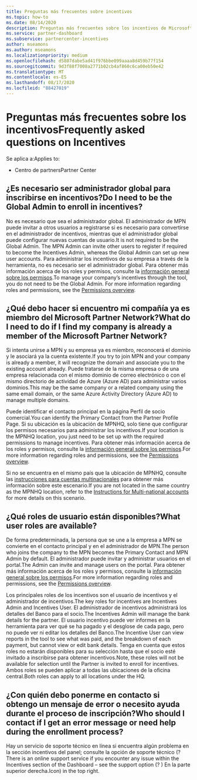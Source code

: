 ```yaml
---
title: Preguntas más frecuentes sobre incentivos
ms.topic: how-to
ms.date: 08/14/2020
description: Preguntas más frecuentes sobre los incentivos de Microsoft
ms.service: partner-dashboard
ms.subservice: partnercenter-incentives
author: mseamons
ms.author: mseamons
ms.localizationpriority: medium
ms.openlocfilehash: d5807dabe5ad41f976bbe099aaaa8d459b77f154
ms.sourcegitcommit: 9d3f88f7008a2771b02cb4af860c6ca00eb50e42
ms.translationtype: MT
ms.contentlocale: es-ES
ms.lasthandoff: 08/17/2020
ms.locfileid: "88427019"
---
```

# <a name="frequently-asked-questions-on-incentives"></a><span data-ttu-id="9a2d2-103">Preguntas más frecuentes sobre los incentivos</span><span class="sxs-lookup"><span data-stu-id="9a2d2-103">Frequently asked questions on Incentives</span></span>

<span data-ttu-id="9a2d2-104">Se aplica a:</span><span class="sxs-lookup"><span data-stu-id="9a2d2-104">Applies to:</span></span>

- <span data-ttu-id="9a2d2-105">Centro de partners</span><span class="sxs-lookup"><span data-stu-id="9a2d2-105">Partner Center</span></span>

## <a name="do-i-need-to-be-the-global-admin-to-enroll-in-incentives"></a><span data-ttu-id="9a2d2-106">¿Es necesario ser administrador global para inscribirse en incentivos?</span><span class="sxs-lookup"><span data-stu-id="9a2d2-106">Do I need to be the Global Admin to enroll in incentives?</span></span>

<span data-ttu-id="9a2d2-107">No es necesario que sea el administrador global. El administrador de MPN puede invitar a otros usuarios a registrarse si es necesario para convertirse en el administrador de incentivos, mientras que el administrador global puede configurar nuevas cuentas de usuario.</span><span class="sxs-lookup"><span data-stu-id="9a2d2-107">It is not required to be the Global Admin. The MPN Admin can invite other users to register if required to become the Incentives Admin, whereas the Global Admin can set up new user accounts.</span></span> <span data-ttu-id="9a2d2-108">Para administrar los incentivos de su empresa a través de la herramienta, no es necesario ser el administrador global. Para obtener más información acerca de los roles y permisos, consulte la [información general sobre los permisos](permissions-overview.md).</span><span class="sxs-lookup"><span data-stu-id="9a2d2-108">To manage your company’s incentives through the tool, you do not need to be the Global Admin. For more information regarding roles and permissions, see the [Permissions overview](permissions-overview.md).</span></span>

## <a name="what-do-i-need-to-do-if-i-find-my-company-is-already-a-member-of-the-microsoft-partner-network"></a><span data-ttu-id="9a2d2-109">¿Qué debo hacer si encuentro mi compañía ya es miembro del Microsoft Partner Network?</span><span class="sxs-lookup"><span data-stu-id="9a2d2-109">What do I need to do if I find my company is already a member of the Microsoft Partner Network?</span></span>

<span data-ttu-id="9a2d2-110">Si intenta unirse a MPN y su empresa ya es miembro, reconocerá el dominio y le asociará ya la cuenta existente.</span><span class="sxs-lookup"><span data-stu-id="9a2d2-110">If you try to join MPN and your company is already a member, it will recognize the domain and associate you to the existing account already.</span></span> <span data-ttu-id="9a2d2-111">Puede tratarse de la misma empresa o de una empresa relacionada con el mismo dominio de correo electrónico o con el mismo directorio de actividad de Azure (Azure AD) para administrar varios dominios.</span><span class="sxs-lookup"><span data-stu-id="9a2d2-111">This may be the same company or a related company using the same email domain, or the same Azure Activity Directory (Azure AD) to manage multiple domains.</span></span>

<span data-ttu-id="9a2d2-112">Puede identificar el contacto principal en la página Perfil de socio comercial.</span><span class="sxs-lookup"><span data-stu-id="9a2d2-112">You can identify the Primary Contact from the Partner Profile Page.</span></span> <span data-ttu-id="9a2d2-113">Si su ubicación es la ubicación de MPNHQ, solo tiene que configurar los permisos necesarios para administrar los incentivos.</span><span class="sxs-lookup"><span data-stu-id="9a2d2-113">If your location is the MPNHQ location, you just need to be set up with the required permissions to manage incentives.</span></span> <span data-ttu-id="9a2d2-114">Para obtener más información acerca de los roles y permisos, consulte la [información general sobre los permisos](permissions-overview.md).</span><span class="sxs-lookup"><span data-stu-id="9a2d2-114">For more information regarding roles and permissions, see the [Permissions overview](permissions-overview.md).</span></span>

<span data-ttu-id="9a2d2-115">Si no se encuentra en el mismo país que la ubicación de MPNHQ, consulte las [instrucciones para cuentas multinacionales](https://support.microsoft.com/help/4515619/special-considerations-for-multi-national-partners-joining-the-microso) para obtener más información sobre este escenario.</span><span class="sxs-lookup"><span data-stu-id="9a2d2-115">If you are not located in the same country as the MPNHQ location, refer to the [Instructions for Multi-national accounts](https://support.microsoft.com/help/4515619/special-considerations-for-multi-national-partners-joining-the-microso) for more details on this scenario.</span></span>

## <a name="what-user-roles-are-available"></a><span data-ttu-id="9a2d2-116">¿Qué roles de usuario están disponibles?</span><span class="sxs-lookup"><span data-stu-id="9a2d2-116">What user roles are available?</span></span>

<span data-ttu-id="9a2d2-117">De forma predeterminada, la persona que se une a la empresa a MPN se convierte en el contacto principal y en el administrador de MPN.</span><span class="sxs-lookup"><span data-stu-id="9a2d2-117">The person who joins the company to the MPN becomes the Primary Contact and MPN Admin by default.</span></span> <span data-ttu-id="9a2d2-118">El administrador puede invitar y administrar usuarios en el portal.</span><span class="sxs-lookup"><span data-stu-id="9a2d2-118">The Admin can invite and manage users on the portal.</span></span> <span data-ttu-id="9a2d2-119">Para obtener más información acerca de los roles y permisos, consulte la [información general sobre los permisos](permissions-overview.md).</span><span class="sxs-lookup"><span data-stu-id="9a2d2-119">For more information regarding roles and permissions, see the [Permissions overview](permissions-overview.md).</span></span>

<span data-ttu-id="9a2d2-120">Los principales roles de los incentivos son el usuario de incentivos y el administrador de incentivos.</span><span class="sxs-lookup"><span data-stu-id="9a2d2-120">The key roles for incentives are Incentives Admin and Incentives User.</span></span> <span data-ttu-id="9a2d2-121">El administrador de incentivos administrará los detalles del Banco para el socio.</span><span class="sxs-lookup"><span data-stu-id="9a2d2-121">The Incentives Admin will manage the bank details for the partner.</span></span> <span data-ttu-id="9a2d2-122">El usuario incentivo puede ver informes en la herramienta para ver qué se ha pagado y el desglose de cada pago, pero no puede ver ni editar los detalles del Banco.</span><span class="sxs-lookup"><span data-stu-id="9a2d2-122">The Incentive User can view reports in the tool to see what was paid, and the breakdown of each payment, but cannot view or edit bank details.</span></span> <span data-ttu-id="9a2d2-123">Tenga en cuenta que estos roles no estarán disponibles para su selección hasta que el socio esté invitado a inscribirse para obtener incentivos.</span><span class="sxs-lookup"><span data-stu-id="9a2d2-123">Note, these roles will not be available for selection until the Partner is invited to enroll for incentives.</span></span> <span data-ttu-id="9a2d2-124">Ambos roles se pueden aplicar a todas las ubicaciones de la oficina central.</span><span class="sxs-lookup"><span data-stu-id="9a2d2-124">Both roles can apply to all locations under the HQ.</span></span>

## <a name="who-should-i-contact-if-i-get-an-error-message-or-need-help-during-the-enrollment-process"></a><span data-ttu-id="9a2d2-125">¿Con quién debo ponerme en contacto si obtengo un mensaje de error o necesito ayuda durante el proceso de inscripción?</span><span class="sxs-lookup"><span data-stu-id="9a2d2-125">Who should I contact if I get an error message or need help during the enrollment process?</span></span>

<span data-ttu-id="9a2d2-126">Hay un servicio de soporte técnico en línea si encuentra algún problema en la sección incentivos del panel; consulte la opción de soporte técnico (?</span><span class="sxs-lookup"><span data-stu-id="9a2d2-126">There is an online support service if you encounter any issue within the Incentives section of the Dashboard – see the support option (?</span></span> <span data-ttu-id="9a2d2-127">) En la parte superior derecha.</span><span class="sxs-lookup"><span data-stu-id="9a2d2-127">Icon) in the top right.</span></span>
